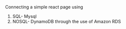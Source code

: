Connecting a simple react page using

1) SQL- Mysql
2) NOSQL- DynamoDB
through the use of Amazon RDS

